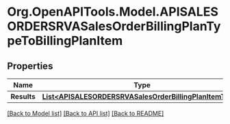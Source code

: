 # Org.OpenAPITools.Model.APISALESORDERSRVASalesOrderBillingPlanTypeToBillingPlanItem

## Properties

Name | Type | Description | Notes
------------ | ------------- | ------------- | -------------
**Results** | [**List&lt;APISALESORDERSRVASalesOrderBillingPlanItemType&gt;**](APISALESORDERSRVASalesOrderBillingPlanItemType.md) |  | [optional] 

[[Back to Model list]](../README.md#documentation-for-models) [[Back to API list]](../README.md#documentation-for-api-endpoints) [[Back to README]](../README.md)

